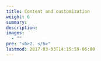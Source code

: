 ```yaml
---
title: Content and customization
weight: 6
summary:
description: 
images: 
  - ""
pre: "<b>2. </b>"
lastmod: 2017-03-03T14:15:59-06:00
---
```


